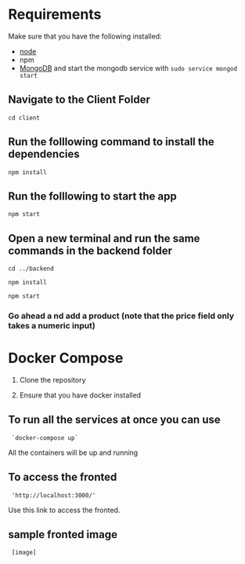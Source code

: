 # Requirements
Make sure that you have the following installed:
- [node](https://www.digitalocean.com/community/tutorials/how-to-install-node-js-on-ubuntu-18-04) 
- npm 
- [MongoDB](https://docs.mongodb.com/manual/tutorial/install-mongodb-on-ubuntu/) and start the mongodb service with `sudo service mongod start`

## Navigate to the Client Folder 
 `cd client`

## Run the folllowing command to install the dependencies 
 `npm install`

## Run the folllowing to start the app
 `npm start`

## Open a new terminal and run the same commands in the backend folder
 `cd ../backend`

 `npm install`

 `npm start`

 ### Go ahead a nd add a product (note that the price field only takes a numeric input)

 # Docker Compose
 1. Clone the repository

 2. Ensure that you have docker installed

 ## To run all the services at once you can use 
     `docker-compose up`
     
   All the containers will be up and running

 ##   To access the fronted 
     'http://localhost:3000/' 
   Use this link to access the fronted.
  ## sample fronted image

     [image]
